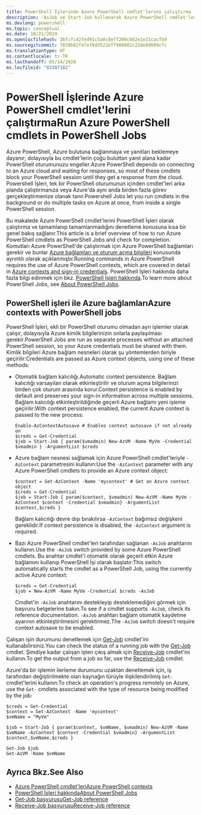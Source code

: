 ```yaml
---
title: PowerShell İşlerinde Azure PowerShell cmdlet'lerini çalıştırma
description: -AsJob ve Start-Job kullanarak Azure PowerShell cmdlet'lerini paralel veya arka plan görevi olarak çalıştırmayı öğrenin.
ms.devlang: powershell
ms.topic: conceptual
ms.date: 10/21/2019
ms.openlocfilehash: 36fcfc42fed91c5a0c8eff200c662e1e31cacfb9
ms.sourcegitcommit: 7839b82f47ef8dd522eff900081c22de0d089cfc
ms.translationtype: HT
ms.contentlocale: tr-TR
ms.lasthandoff: 05/14/2020
ms.locfileid: "83387182"
---
```

# <a name="run-azure-powershell-cmdlets-in-powershell-jobs"></a><span data-ttu-id="54293-103">PowerShell İşlerinde Azure PowerShell cmdlet'lerini çalıştırma</span><span class="sxs-lookup"><span data-stu-id="54293-103">Run Azure PowerShell cmdlets in PowerShell Jobs</span></span>

<span data-ttu-id="54293-104">Azure PowerShell, Azure bulutuna bağlanmaya ve yanıtları beklemeye dayanır; dolayısıyla bu cmdlet'lerin çoğu buluttan yanıt alana kadar PowerShell oturumunuzu engeller.</span><span class="sxs-lookup"><span data-stu-id="54293-104">Azure PowerShell depends on connecting to an Azure cloud and waiting for responses, so most of these cmdlets block your PowerShell session until they get a response from the cloud.</span></span>
<span data-ttu-id="54293-105">Powershell İşleri, tek bir PowerShell oturumunun içinden cmdlet'leri arka planda çalıştırmanıza veya Azure'da aynı anda birden fazla görev gerçekleştirmenize olanak tanır.</span><span class="sxs-lookup"><span data-stu-id="54293-105">Powershell Jobs let you run cmdlets in the background or do multiple tasks on Azure at once, from inside a single PowerShell session.</span></span>

<span data-ttu-id="54293-106">Bu makalede Azure PowerShell cmdlet'lerini PowerShell İşleri olarak çalıştırma ve tamamlanıp tamamlanmadığını denetleme konusuna kısa bir genel bakış sağlanır.</span><span class="sxs-lookup"><span data-stu-id="54293-106">This article is a brief overview of how to run Azure PowerShell cmdlets as PowerShell Jobs and check for completion.</span></span> <span data-ttu-id="54293-107">Komutları Azure PowerShell'de çalıştırmak için Azure PowerShell bağlamları gerekir ve bunlar [Azure bağlamları ve oturum açma bilgileri](context-persistence.md) konusunda ayrıntılı olarak açıklanmıştır.</span><span class="sxs-lookup"><span data-stu-id="54293-107">Running commands in Azure PowerShell requires the use of Azure PowerShell contexts, which are covered in detail in [Azure contexts and sign-in credentials](context-persistence.md).</span></span>
<span data-ttu-id="54293-108">PowerShell İşleri hakkında daha fazla bilgi edinmek için bkz. [PowerShell İşleri hakkında](/powershell/module/microsoft.powershell.core/about/about_jobs).</span><span class="sxs-lookup"><span data-stu-id="54293-108">To learn more about PowerShell Jobs, see [About PowerShell Jobs](/powershell/module/microsoft.powershell.core/about/about_jobs).</span></span>

## <a name="azure-contexts-with-powershell-jobs"></a><span data-ttu-id="54293-109">PowerShell işleri ile Azure bağlamları</span><span class="sxs-lookup"><span data-stu-id="54293-109">Azure contexts with PowerShell jobs</span></span>

<span data-ttu-id="54293-110">PowerShell İşleri, ekli bir PowerShell oturumu olmadan ayrı işlemler olarak çalışır, dolayısıyla Azure kimlik bilgilerinizin onlarla paylaşılması gerekir.</span><span class="sxs-lookup"><span data-stu-id="54293-110">PowerShell Jobs are run as separate processes without an attached PowerShell session, so your Azure credentials must be shared with them.</span></span> <span data-ttu-id="54293-111">Kimlik bilgileri Azure bağlam nesneleri olarak şu yöntemlerden biriyle geçirilir:</span><span class="sxs-lookup"><span data-stu-id="54293-111">Credentials are passed as Azure context objects, using one of these methods:</span></span>

* <span data-ttu-id="54293-112">Otomatik bağlam kalıcılığı.</span><span class="sxs-lookup"><span data-stu-id="54293-112">Automatic context persistence.</span></span> <span data-ttu-id="54293-113">Bağlam kalıcılığı varsayılan olarak etkinleştirilir ve oturum açma bilgilerinizi birden çok oturum arasında korur.</span><span class="sxs-lookup"><span data-stu-id="54293-113">Context persistence is enabled by default and preserves your sign-in information across multiple sessions.</span></span> <span data-ttu-id="54293-114">Bağlam kalıcılığı etkinleştirildiğinde geçerli Azure bağlamı yeni işleme geçirilir:</span><span class="sxs-lookup"><span data-stu-id="54293-114">With context persistence enabled, the current Azure context is passed to the new process:</span></span>

  ```azurepowershell-interactive
  Enable-AzContextAutosave # Enables context autosave if not already on
  $creds = Get-Credential
  $job = Start-Job { param($vmadmin) New-AzVM -Name MyVm -Credential $vmadmin } -ArgumentList $creds
  ```

* <span data-ttu-id="54293-115">Azure bağlam nesnesi sağlamak için Azure PowerShell cmdlet'leriyle `-AzContext` parametresini kullanın:</span><span class="sxs-lookup"><span data-stu-id="54293-115">Use the `-AzContext` parameter with any Azure PowerShell cmdlets to provide an Azure context object:</span></span>

  ```azurepowershell-interactive
  $context = Get-AzContext -Name 'mycontext' # Get an Azure context object
  $creds = Get-Credential
  $job = Start-Job { param($context, $vmadmin) New-AzVM -Name MyVm -AzContext $context -Credential $vmadmin} -ArgumentList $context,$creds }
  ```

  <span data-ttu-id="54293-116">Bağlam kalıcılığı devre dışı bırakılırsa `-AzContext` bağımsız değişkeni gereklidir.</span><span class="sxs-lookup"><span data-stu-id="54293-116">If context persistence is disabled, the `-AzContext` argument is required.</span></span>

* <span data-ttu-id="54293-117">Bazı Azure PowerShell cmdlet'leri tarafından sağlanan `-AsJob` anahtarını kullanın.</span><span class="sxs-lookup"><span data-stu-id="54293-117">Use the `-AsJob` switch provided by some Azure PowerShell cmdlets.</span></span> <span data-ttu-id="54293-118">Bu anahtar cmdlet'i otomatik olarak geçerli etkin Azure bağlamını kullanıp PowerShell İşi olarak başlatır:</span><span class="sxs-lookup"><span data-stu-id="54293-118">This switch automatically starts the cmdlet as a PowerShell Job, using the currently active Azure context:</span></span>

  ```azurepowershell-interactive
  $creds = Get-Credential
  $job = New-AzVM -Name MyVm -Credential $creds -AsJob
  ```

  <span data-ttu-id="54293-119">Cmdlet'in `-AsJob` anahtarını destekleyip desteklemediğini görmek için başvuru belgelerine bakın.</span><span class="sxs-lookup"><span data-stu-id="54293-119">To see if a cmdlet supports `-AsJob`, check its reference documentation.</span></span> <span data-ttu-id="54293-120">`-AsJob` anahtarı bağlam otomatik kaydetme ayarının etkinleştirilmesini gerektirmez.</span><span class="sxs-lookup"><span data-stu-id="54293-120">The `-AsJob` switch doesn't require context autosave to be enabled.</span></span>

<span data-ttu-id="54293-121">Çalışan işin durumunu denetlemek için [Get-Job](/powershell/module/microsoft.powershell.core/get-job) cmdlet'ini kullanabilirsiniz.</span><span class="sxs-lookup"><span data-stu-id="54293-121">You can check the status of a running job with the [Get-Job](/powershell/module/microsoft.powershell.core/get-job) cmdlet.</span></span> <span data-ttu-id="54293-122">Şimdiye kadar çalışan işten çıkış almak için [Receive-Job](/powershell/module/microsoft.powershell.core/receive-job) cmdlet'ini kullanın.</span><span class="sxs-lookup"><span data-stu-id="54293-122">To get the output from a job so far, use the [Receive-Job](/powershell/module/microsoft.powershell.core/receive-job) cmdlet.</span></span>

<span data-ttu-id="54293-123">Azure'da bir işlemin ilerleme durumunu uzaktan denetlemek için, iş tarafından değiştirilmekte olan kaynağın türüyle ilişkilendirilmiş `Get-` cmdlet'lerini kullanın:</span><span class="sxs-lookup"><span data-stu-id="54293-123">To check an operation's progress remotely on Azure, use the `Get-` cmdlets associated with the type of resource being modified by the job:</span></span>

```azurepowershell-interactive
$creds = Get-Credential
$context = Get-AzContext -Name 'mycontext'
$vmName = "MyVm"

$job = Start-Job { param($context, $vmName, $vmadmin) New-AzVM -Name $vmName -AzContext $context -Credential $vmadmin} -ArgumentList $context,$vmName,$creds }

Get-Job $job
Get-AzVM -Name $vmName
```

## <a name="see-also"></a><span data-ttu-id="54293-124">Ayrıca Bkz.</span><span class="sxs-lookup"><span data-stu-id="54293-124">See Also</span></span>

* [<span data-ttu-id="54293-125">Azure PowerShell cmdlet'leri</span><span class="sxs-lookup"><span data-stu-id="54293-125">Azure PowerShell contexts</span></span>](context-persistence.md)
* [<span data-ttu-id="54293-126">PowerShell İşleri hakkında</span><span class="sxs-lookup"><span data-stu-id="54293-126">About PowerShell Jobs</span></span>](/powershell/module/microsoft.powershell.core/about/about_jobs)
* [<span data-ttu-id="54293-127">Get-Job başvurusu</span><span class="sxs-lookup"><span data-stu-id="54293-127">Get-Job reference</span></span>](/powershell/module/microsoft.powershell.core/get-job)
* [<span data-ttu-id="54293-128">Receive-Job başvurusu</span><span class="sxs-lookup"><span data-stu-id="54293-128">Receive-Job reference</span></span>](/powershell/module/microsoft.powershell.core/receive-job)
